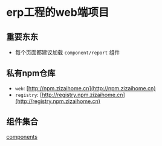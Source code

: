 # erp工程的web端项目

## 重要东东

* 每个页面都建议加载 `component/report` 组件

## 私有npm仓库

* `web`: [http://npm.zizaihome.cn](http://npm.zizaihome.cn)
* `registry`: [http://registry.npm.zizaihome.cn](http://registry.npm.zizaihome.cn)

## 组件集合

[components](http://git.zizaihome.cn/senntyou/components)
